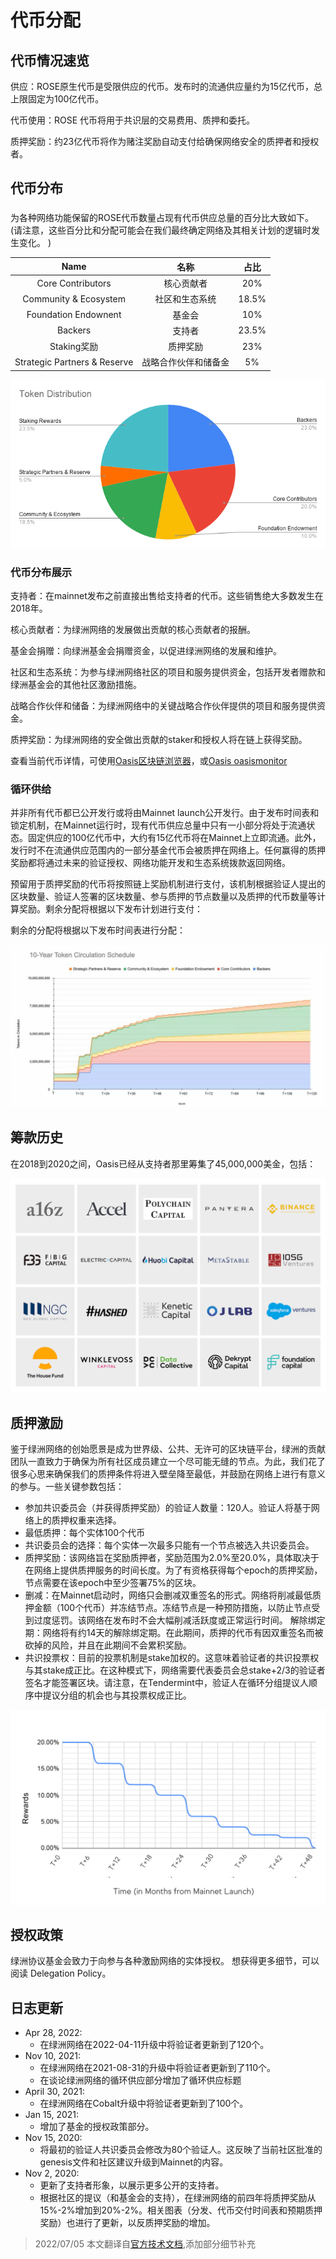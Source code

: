 # 代币分配

## 代币情况速览
供应：ROSE原生代币是受限供应的代币。发布时的流通供应量约为15亿代币，总上限固定为100亿代币。

代币使用：ROSE 代币将用于共识层的交易费用、质押和委托。

质押奖励：约23亿代币将作为赌注奖励自动支付给确保网络安全的质押者和授权者。

## 代币分布

### 
为各种网络功能保留的ROSE代币数量占现有代币供应总量的百分比大致如下。(请注意，这些百分比和分配可能会在我们最终确定网络及其相关计划的逻辑时发生变化。
)

|Name|名称|占比|
|:---: |:---: |:---: |
|Core Contributors|核心贡献者|20%|
|Community & Ecosystem|社区和生态系统|18.5%|
|Foundation Endownent |基金会|10%|
|Backers|支持者|23.5%|
|Staking奖励|质押奖励|23%|
|Strategic Partners & Reserve|战略合作伙伴和储备金|5%|

![](./coin_1.png)

### 代币分布展示

支持者：在mainnet发布之前直接出售给支持者的代币。这些销售绝大多数发生在2018年。

核心贡献者：为绿洲网络的发展做出贡献的核心贡献者的报酬。

基金会捐赠：向绿洲基金会捐赠资金，以促进绿洲网络的发展和维护。

社区和生态系统：为参与绿洲网络社区的项目和服务提供资金，包括开发者赠款和绿洲基金会的其他社区激励措施。

战略合作伙伴和储备：为绿洲网络中的关键战略合作伙伴提供的项目和服务提供资金。

质押奖励：为绿洲网络的安全做出贡献的staker和授权人将在链上获得奖励。

查看当前代币详情，可使用[Oasis区块链浏览器](https://www.oasisscan.com/)，或[Oasis oasismonitor](https://oasismonitor.com/)

### 循环供给

并非所有代币都已公开发行或将由Mainnet launch公开发行。由于发布时间表和锁定机制，在Mainnet运行时，现有代币供应总量中只有一小部分将处于流通状态。固定供应的100亿代币中，大约有15亿代币将在Mainnet上立即流通。此外，发行时不在流通供应范围内的一部分基金代币会被质押在网络上。任何赢得的质押奖励都将通过未来的验证授权、网络功能开发和生态系统拨款返回网络。

预留用于质押奖励的代币将按照链上奖励机制进行支付，该机制根据验证人提出的区块数量、验证人签署的区块数量、参与质押的节点数量以及质押的代币数量等计算奖励。剩余分配将根据以下发布计划进行支付：

剩余的分配将根据以下发布时间表进行分配：

![](./代币解锁图.jpg)

## 筹款历史

在2018到2020之间，Oasis已经从支持者那里筹集了45,000,000美金，包括：

![](./coin_2.png)

## 质押激励
鉴于绿洲网络的创始愿景是成为世界级、公共、无许可的区块链平台，绿洲的贡献团队一直致力于确保为所有社区成员建立一个尽可能无缝的节点。为此，我们花了很多心思来确保我们的质押条件将进入壁垒降至最低，并鼓励在网络上进行有意义的参与。一些关键参数包括：
- 参加共识委员会（并获得质押奖励）的验证人数量：120人。验证人将基于网络上的质押权重来选择。
- 最低质押：每个实体100个代币
- 共识委员会的选择：每个实体一次最多只能有一个节点被选入共识委员会。
- 质押奖励：该网络旨在奖励质押者，奖励范围为2.0%至20.0%，具体取决于在网络上提供质押服务的时间长度。为了有资格获得每个epoch的质押奖励，节点需要在该epoch中至少签署75%的区块。
- 删减：在Mainnet启动时，网络只会删减双重签名的形式。网络将削减最低质押金额（100个代币）并冻结节点。冻结节点是一种预防措施，以防止节点受到过度惩罚。该网络在发布时不会大幅削减活跃度或正常运行时间。
解除绑定期：网络将有约14天的解除绑定期。在此期间，质押的代币有因双重签名而被砍掉的风险，并且在此期间不会累积奖励。
- 共识投票权：目前的投票机制是stake加权的。这意味着验证者的共识投票权与其stake成正比。在这种模式下，网络需要代表委员会总stake+2/3的验证者签名才能签署区块。请注意，在Tendermint中，验证人在循环分组提议人顺序中提议分组的机会也与其投票权成正比。

![](./coin_3.png)

## 授权政策
绿洲协议基金会致力于向参与各种激励网络的实体授权。
想获得更多细节，可以阅读 Delegation Policy。

## 日志更新
- Apr 28, 2022:
    - 在绿洲网络在2022-04-11升级中将验证者更新到了120个。
- Nov 10, 2021:
    - 在绿洲网络在2021-08-31的升级中将验证者更新到了110个。
    - 在谈论绿洲网络的循环供应部分增加了循环供应标题
- April 30, 2021:
    - 在绿洲网络在Cobalt升级中将验证者更新到了100个。
- Jan 15, 2021:
    - 增加了基金的授权政策部分。
- Nov 15, 2020:
    - 将最初的验证人共识委员会修改为80个验证人。这反映了当前社区批准的genesis文件和社区建议升级到Mainnet的内容。
- Nov 2, 2020:
    - 更新了支持者形象，以展示更多公开的支持者。
    - 根据社区的提议（和基金会的支持），在绿洲网络的前四年将质押奖励从15%-2%增加到20%-2%。相关图表（分发、代币交付时间表和预期质押奖励）也进行了更新，以反质押奖励的增加。

> 2022/07/05 本文翻译自[官方技术文档](https://docs.oasis.dev/oasis-network-primer/token-metrics-and-distribution/),添加部分细节补充
